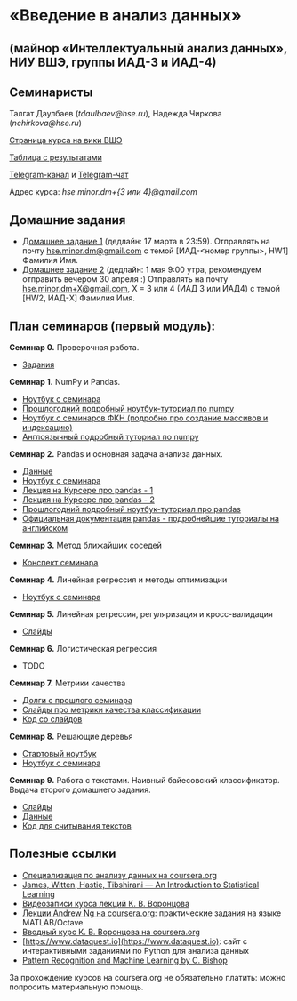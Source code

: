 # «Введение в анализ данных»
## (майнор «Интеллектуальный анализ данных», НИУ ВШЭ, группы ИАД-3 и ИАД-4)

## Семинаристы
Талгат Даулбаев (_tdaulbaev@hse.ru_), Надежда Чиркова (_nchirkova@hse.ru_)

[Страница курса на вики ВШЭ](http://wiki.cs.hse.ru/Майнор_Интеллектуальный_анализ_данных/Введение_в_анализ_данных)

[Таблица с результатами](https://docs.google.com/spreadsheets/d/1sFKaErC0N7YteroaNS8N9JkHZUdWKc3RFv1wv5kGyzw/edit)

[Telegram-канал](https://t.me/iad34) и [Telegram-чат](https://t.me/joinchat/AAAAAAuSk3MQuJfh1q4p9Q)

Адрес курса: _hse.minor.dm+{3 или 4}@gmail.com_

## Домашние задания
* [Домашнее задание 1](https://github.com/iad34/seminars/blob/master/materials/HW1.ipynb) (дедлайн: 17 марта в 23:59). 
Отправлять на почту hse.minor.dm@gmail.com с темой [ИАД-<номер группы>, HW1] Фамилия Имя.
* [Домашнее задание 2](https://github.com/iad34/seminars/blob/master/materials/hw2.ipynb) (дедлайн: 1 мая 9:00 утра, рекомендуем отправить вечером 30 апреля :) Отправлять на почту hse.minor.dm+X@gmail.com, X = 3 или 4 (ИАД 3 или ИАД4) с темой [HW2, ИАД-X] Фамилия Имя.

## План семинаров (первый модуль):

__Семинар 0.__ Проверочная работа.
* [Задания](https://github.com/iad34/seminars/blob/master/materials/test0.ipynb)

__Семинар 1.__ NumPy и Pandas.
* [Ноутбук с семинара](https://github.com/iad34/seminars/blob/master/materials/sem1.ipynb)
* [Прошлогодний подробный ноутбук-туториал по numpy](https://github.com/nadiinchi/HSE_minor_DataAnalysis_seminars_iad16/blob/master/materials/Sem2_NumPy.ipynb)
* [Ноутбук с семинаров ФКН (подробно про создание массивов и индексацию)](https://github.com/nadiinchi/HSE_FCS_seminars/blob/master/materials/sem.01.ipynb)
* [Англоязычный подробный туториал по numpy](http://nbviewer.jupyter.org/github/Atlas7/scipy-tentative-numpy-tutorials/blob/master/tentative-numpy-tutorial.ipynb)

__Семинар 2.__ Pandas и основная задача анализа данных.
* [Данные](https://raw.githubusercontent.com/iad34/seminars/master/materials/data_sem1.csv)
* [Ноутбук с семинара](https://github.com/iad34/seminars/blob/master/materials/Sem2.ipynb)
* [Лекция на Курсере про pandas - 1](https://www.coursera.org/learn/mathematics-and-python/lecture/rcjAW/pandas-data-frame)
* [Лекция на Курсере про pandas - 2](https://www.coursera.org/learn/mathematics-and-python/lecture/lsXAR/pandas-indieksatsiia-i-sieliektsiia)
* [Прошлогодний подробный ноутбук-туториал про pandas](https://github.com/nadiinchi/HSE_minor_DataAnalysis_seminars_iad16/blob/master/materials/Seminar3_pandas.ipynb)
* [Официальная документация pandas - подробнейшие туториалы на английском](http://pandas.pydata.org/pandas-docs/stable/10min.html)

__Семинар 3.__ Метод ближайших соседей
* [Конспект семинара](https://github.com/iad34/seminars/blob/master/materials/sem3_0.ipynb)

__Семинар 4.__ Линейная регрессия и методы оптимизации
* [Ноутбук с семинара](https://github.com/iad34/seminars/blob/master/materials/sem3.ipynb)

__Семинар 5.__ Линейная регрессия, регуляризация и кросс-валидация
* [Слайды](https://github.com/iad34/seminars/blob/master/materials/report.pdf)

__Семинар 6.__ Логистическая регрессия
* TODO

__Семинар 7.__ Метрики качества
* [Долги с прошлого семинара](https://github.com/iad34/seminars/blob/master/materials/Sem6_real_data.ipynb)
* [Слайды про метрики качества классификации](https://github.com/iad34/seminars/blob/master/materials/sem7.pdf)
* [Код со слайдов](https://github.com/iad34/seminars/blob/master/materials/sem7.ipynb)

__Семинар 8.__ Решающие деревья
* [Стартовый ноутбук](https://github.com/iad34/seminars/blob/master/materials/Starter_sem8.ipynb)
* [Ноутбук с семинара](https://github.com/iad34/seminars/blob/master/materials/Sem8.ipynb)

__Семинар 9.__ Работа с текстами. Наивный байесовский классификатор. Выдача второго домашнего задания.
* [Слайды](https://github.com/iad34/seminars/blob/master/materials/sem9.pdf)
* [Данные](https://github.com/iad34/seminars/blob/master/materials/9sem_data.zip)
* [Код для считывания текстов](https://pastebin.com/JXrDiDGL)

## Полезные ссылки
* [Специализация по анализу данных на coursera.org](https://ru.coursera.org/specializations/machine-learning-data-analysis)
* [James, Witten, Hastie, Tibshirani — An Introduction to Statistical Learning](http://www-bcf.usc.edu/~gareth/ISL/ISLR%20Sixth%20Printing.pdf)
* [Видеозаписи курса лекций К. В. Воронцова](https://yandexdataschool.ru/edu-process/courses/machine-learning)
* [Лекции Andrew Ng на coursera.org](https://www.coursera.org/learn/machine-learning): практические задания на языке MATLAB/Octave
* [Вводный курс К. В. Воронцова на coursera.org](https://www.coursera.org/learn/introduction-machine-learning)
* [https://www.dataquest.io](https://www.dataquest.io): сайт с интерактивными заданиями по Python для анализа данных
* [Pattern Recognition and Machine Learning by C. Bishop](http://www.rmki.kfki.hu/~banmi/elte/Bishop%20-%20Pattern%20Recognition%20and%20Machine%20Learning.pdf)

За прохождение курсов на coursera.org не обязательно платить: можно попросить материальную помощь.
